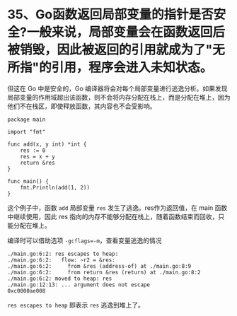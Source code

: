 # 35、Go函数返回局部变量的指针是否安全?一般来说，局部变量会在函数返回后被销毁，因此被返回的引用就成为了"无所指"的引用，程序会进入未知状态。

但这在 Go 中是安全的，Go 编译器将会对每个局部变量进行逃逸分析。如果发现局部变量的作用域超出该函数，则不会将内存分配在栈上，而是分配在堆上，因为他们不在栈区，即使释放函数，其内容也不会受影响。

```
package main

import "fmt"

func add(x, y int) *int {
	res := 0
	res = x + y
	return &res
}

func main() {
	fmt.Println(add(1, 2))
}
```

这个例子中，函数 `add` 局部变量 `res` 发生了逃逸。res作为返回值，在 main 函数中继续使用，因此 res 指向的内存不能够分配在栈上，随着函数结束而回收，只能分配在堆上。

编译时可以借助选项 `-gcflags=-m`，查看变量逃逸的情况

```
./main.go:6:2: res escapes to heap:
./main.go:6:2:   flow: ~r2 = &res:
./main.go:6:2:     from &res (address-of) at ./main.go:8:9
./main.go:6:2:     from return &res (return) at ./main.go:8:2
./main.go:6:2: moved to heap: res
./main.go:12:13: ... argument does not escape
0xc0000ae008
```

`res escapes to heap` 即表示 `res` 逃逸到堆上了。

